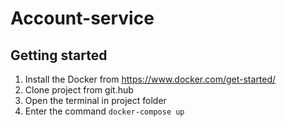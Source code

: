 <h1>Account-service</h1>

<h2>Getting started</h2>

1. Install the Docker from https://www.docker.com/get-started/
2. Clone project from git.hub
3. Open the terminal in project folder
4. Enter the command ```docker-compose up```